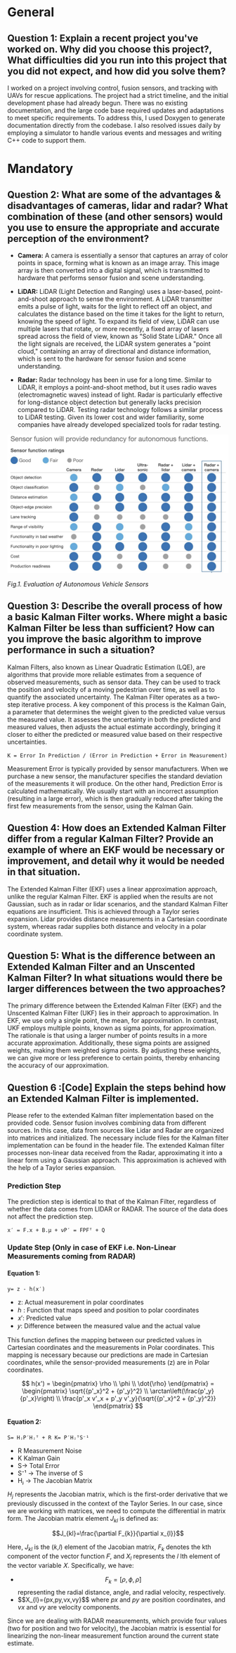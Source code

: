 # General
## Question 1: Explain a recent project you've worked on. Why did you choose this project?, What difficulties did you run into this project that you did not expect, and how did you solve them?

I worked on a project involving control, fusion sensors, and tracking with UAVs for rescue applications. The project had a strict timeline, and the initial development phase had already begun. There was no existing documentation, and the large code base required updates and adaptations to meet specific requirements. To address this, I used Doxygen to generate documentation directly from the codebase. I also resolved issues daily by employing a simulator to handle various events and messages and writing C++ code to support them.

# Mandatory
## Question 2: What are some of the advantages & disadvantages of cameras, lidar and radar? What combination of these (and other sensors) would you use to ensure the appropriate and accurate perception of the environment?

* **Camera:** A camera is essentially a sensor that captures an array of color points in space, forming what is known as an image array. This image array is then converted into a digital signal, which is transmitted to hardware that performs sensor fusion and scene understanding.

* **LiDAR:** LiDAR (Light Detection and Ranging) uses a laser-based, point-and-shoot approach to sense the environment. A LiDAR transmitter emits a pulse of light, waits for the light to reflect off an object, and calculates the distance based on the time it takes for the light to return, knowing the speed of light. To expand its field of view, LiDAR can use multiple lasers that rotate, or more recently, a fixed array of lasers spread across the field of view, known as "Solid State LiDAR." Once all the light signals are received, the LiDAR system generates a "point cloud," containing an array of directional and distance information, which is sent to the hardware for sensor fusion and scene understanding.

* **Radar:** Radar technology has been in use for a long time. Similar to LiDAR, it employs a point-and-shoot method, but it uses radio waves (electromagnetic waves) instead of light. Radar is particularly effective for long-distance object detection but generally lacks precision compared to LiDAR. Testing radar technology follows a similar process to LiDAR testing. Given its lower cost and wider familiarity, some companies have already developed specialized tools for radar testing.

![](https://github.com/1Px-Vision/Vision-Based-Off-Road-Hazard-Detection-for-Freespace-Navigation/blob/main/Autonomous-Systems-Interview-Practice-Project/Sensor_Fusion_Table.jpg)

*Fig.1. Evaluation of Autonomous Vehicle Sensors*

## Question 3: Describe the overall process of how a basic Kalman Filter works. Where might a basic Kalman Filter be less than sufficient? How can you improve the basic algorithm to improve performance in such a situation?

Kalman Filters, also known as Linear Quadratic Estimation (LQE), are algorithms that provide more reliable estimates from a sequence of observed measurements, such as sensor data. They can be used to track the position and velocity of a moving pedestrian over time, as well as to quantify the associated uncertainty. The Kalman Filter operates as a two-step iterative process. A key component of this process is the Kalman Gain, a parameter that determines the weight given to the predicted value versus the measured value. It assesses the uncertainty in both the predicted and measured values, then adjusts the actual estimate accordingly, bringing it closer to either the predicted or measured value based on their respective uncertainties.

````
K = Error In Prediction / (Error in Prediction + Error in Measurement)
````

Measurement Error is typically provided by sensor manufacturers. When we purchase a new sensor, the manufacturer specifies the standard deviation of the measurements it will produce. On the other hand, Prediction Error is calculated mathematically. We usually start with an incorrect assumption (resulting in a large error), which is then gradually reduced after taking the first few measurements from the sensor, using the Kalman Gain.

## Question 4: How does an Extended Kalman Filter differ from a regular Kalman Filter? Provide an example of where an EKF would be necessary or improvement, and detail why it would be needed in that situation.

The Extended Kalman Filter (EKF) uses a linear approximation approach, unlike the regular Kalman Filter. EKF is applied when the results are not Gaussian, such as in radar or lidar scenarios, and the standard Kalman Filter equations are insufficient. This is achieved through a Taylor series expansion. Lidar provides distance measurements in a Cartesian coordinate system, whereas radar supplies both distance and velocity in a polar coordinate system.

## Question 5: What is the difference between an Extended Kalman Filter and an Unscented Kalman Filter? In what situations would there be larger differences between the two approaches?

The primary difference between the Extended Kalman Filter (EKF) and the Unscented Kalman Filter (UKF) lies in their approach to approximation. In EKF, we use only a single point, the mean, for approximation. In contrast, UKF employs multiple points, known as sigma points, for approximation. The rationale is that using a larger number of points results in a more accurate approximation. Additionally, these sigma points are assigned weights, making them weighted sigma points. By adjusting these weights, we can give more or less preference to certain points, thereby enhancing the accuracy of our approximation.

## Question 6 :[Code] Explain the steps behind how an Extended Kalman Filter is implemented.

Please refer to the extended Kalman filter implementation based on the provided code. Sensor fusion involves combining data from different sources. In this case, data from sources like Lidar and Radar are organized into matrices and initialized. The necessary include files for the Kalman filter implementation can be found in the header file. The extended Kalman filter processes non-linear data received from the Radar, approximating it into a linear form using a Gaussian approach. This approximation is achieved with the help of a Taylor series expansion.

### Prediction Step
The prediction step is identical to that of the Kalman Filter, regardless of whether the data comes from LIDAR or RADAR. The source of the data does not affect the prediction step.

````
x′ = F.x + B.μ + νP′ = FPFᵀ + Q
````

### Update Step (Only in case of EKF i.e. Non-Linear Measurements coming from RADAR)

#### Equation 1:

````
y= z - h(x′)
````
* z: Actual measurement in polar coordinates
* ℎ : Function that maps speed and position to polar coordinates
* 𝑥′: Predicted value
* 𝑦: Difference between the measured value and the actual value

This function defines the mapping between our predicted values in Cartesian coordinates and the measurements in Polar coordinates. This mapping is necessary because our predictions are made in Cartesian coordinates, while the sensor-provided measurements (z) are in Polar coordinates.

$$
h(x') = 
\begin{pmatrix}
\rho \\
\phi \\
\dot{\rho}
\end{pmatrix} = 
\begin{pmatrix}
\sqrt{{p'_x}^2 + {p'_y}^2} \\
\arctan\left(\frac{p'_y}{p'_x}\right) \\
\frac{p'_x v'_x + p'_y v'_y}{\sqrt{{p'_x}^2 + {p'_y}^2}}
\end{pmatrix}
$$

#### Equation 2:
````
S= HⱼP′Hⱼᵀ + R K= P′HⱼᵀS⁻¹
````
* R Measurement Noise
* K Kalman Gain
* S-> Total Error
* S⁻¹ -> The inverse of S
* Hⱼ -> The Jacobian Matrix

$H_{j}$ represents the Jacobian matrix, which is the first-order derivative that we previously discussed in the context of the Taylor Series. In our case, since we are working with matrices, we need to compute the differential in matrix form. The Jacobian matrix element $J_{kl}$ is defined as:

$$J_{kl}=\frac{\partial F_{k}}{\partial x_{l}}$$

Here, $J_{kl}$ is the (𝑘,𝑙) element of the Jacobian matrix, $F_{k}$ denotes the kth component of the vector function 𝐹, and $X_{l}$ represents the 
𝑙 lth element of the vector variable 𝑋. Specifically, we have:

* $$F_{k}=[\rho,\phi,\dot{\rho}]$$ representing the radial distance, angle, and radial velocity, respectively.
* $$X_{l}=\{px,py,vx,vy}$$ where $px$ and $py$ are position coordinates, and $vx$ and $vy$ are velocity components.

Since we are dealing with RADAR measurements, which provide four values (two for position and two for velocity), the Jacobian matrix is essential for linearizing the non-linear measurement function around the current state estimate.


